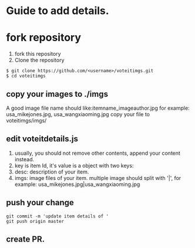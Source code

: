 # Guide to add details.
# fork repository
1. fork this repository
2. Clone the repository
```
$ git clone https://github.com/<username>/voteitimgs.git
$ cd voteitimgs
```
## copy your images to ./imgs
A good image file name should like:itemname_imageauthor.jpg
for example: usa_mikejones.jpg, usa_wangxiaoming.jpg
copy your file to voteitimgs/imgs/
## edit voteitdetails.js
1. usually, you should not remove other contents, append your content instead.
2. key is item Id, it's value is a object with two keys:
  1. desc: description of your item.
  2. imgs: image files of your item. multiple image should split with '|', for example: usa_mikejones.jpg|usa_wangxiaoming.jpg

## push your change
```
git commit -m 'update item details of '
git push origin master
```

## create PR.
